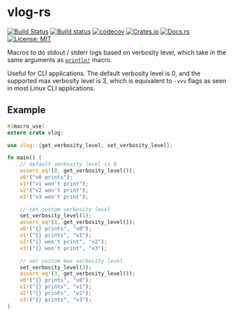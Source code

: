 # vlog-rs

[![Build Status](https://travis-ci.org/guangie88/vlog-rs.svg?branch=master)](https://travis-ci.org/guangie88/vlog-rs)
[![Build status](https://ci.appveyor.com/api/projects/status/65p683ppij588sv8/branch/master?svg=true)](https://ci.appveyor.com/project/guangie88/vlog-rs/branch/master)
[![codecov](https://codecov.io/gh/guangie88/vlog-rs/branch/master/graph/badge.svg)](https://codecov.io/gh/guangie88/vlog-rs)
[![Crates.io](https://img.shields.io/crates/v/vlog.svg)](https://crates.io/crates/vlog)
[![Docs.rs](https://docs.rs/vlog/badge.svg)](https://docs.rs/vlog)
[![License: MIT](https://img.shields.io/badge/License-MIT-yellow.svg)](https://opensource.org/licenses/MIT)

Macros to do stdout / stderr logs based on verbosity level, which take in the
same arguments as
[`println!`](https://doc.rust-lang.org/1.0.0/std/macro.println!.html) macro.

Useful for CLI applications. The default verbosity level is 0, and the supported
max verbosity level is 3, which is equivalent to `-vvv` flags as seen in most
Linux CLI applications.

## Example

```rust
#[macro_use]
extern crate vlog;

use vlog::{get_verbosity_level, set_verbosity_level};

fn main() {
    // default verbosity level is 0
    assert_eq!(0, get_verbosity_level());
    v0!("v0 prints");
    v1!("v1 won't print");
    v2!("v2 won't print");
    v3!("v3 won't print");

    // set custom verbosity level
    set_verbosity_level(1);
    assert_eq!(1, get_verbosity_level());
    v0!("{} prints", "v0");
    v1!("{} prints", "v1");
    v2!("{} won't print", "v2");
    v3!("{} won't print", "v3");

    // set custom max verbosity level
    set_verbosity_level(3);
    assert_eq!(3, get_verbosity_level());
    v0!("{} prints", "v0");
    v1!("{} prints", "v1");
    v2!("{} prints", "v2");
    v3!("{} prints", "v3");
}
```
